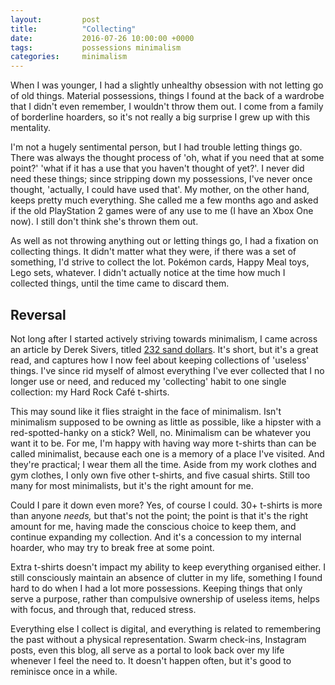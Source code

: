 ```yaml
---
layout:         post
title:          "Collecting"
date:           2016-07-26 10:00:00 +0000
tags:           possessions minimalism
categories:     minimalism
---
```


When I was younger, I had a slightly unhealthy obsession with not letting go of old things. Material possessions, things I found at the back of a wardrobe that I didn't even remember, I wouldn't throw them out. I come from a family of borderline hoarders, so it's not really a big surprise I grew up with this mentality.

<!-- Read More -->

I'm not a hugely sentimental person, but I had trouble letting things go. There was always the thought process of 'oh, what if you need that at some point?' 'what if it has a use that you haven't thought of yet?'. I never did need these things; since stripping down my possessions, I've never once thought, 'actually, I could have used that'. My mother, on the other hand, keeps pretty much everything. She called me a few months ago and asked if the old PlayStation 2 games were of any use to me (I have an Xbox One now). I still don't think she's thrown them out.

As well as not throwing anything out or letting things go, I had a fixation on collecting things. It didn't matter what they were, if there was a set of something, I'd strive to collect the lot. Pokémon cards, Happy Meal toys, Lego sets, whatever. I didn't actually notice at the time how much I collected things, until the time came to discard them.

## Reversal

Not long after I started actively striving towards minimalism, I came across an article by Derek Sivers, titled [232 sand dollars][232-sand-dollars-derek-sivers]. It's short, but it's a great read, and captures how I now feel about keeping collections of 'useless' things. I've since rid myself of almost everything I've ever collected that I no longer use or need, and reduced my 'collecting' habit to one single collection: my Hard Rock Café t-shirts.

This may sound like it flies straight in the face of minimalism. Isn't minimalism supposed to be owning as little as possible, like a hipster with a red-spotted-hanky on a stick? Well, no. Minimalism can be whatever you want it to be. For me, I'm happy with having way more t-shirts than can be called minimalist, because each one is a memory of a place I've visited. And they're practical; I wear them all the time. Aside from my work clothes and gym clothes, I only own five other t-shirts, and five casual shirts. Still too many for most minimalists, but it's the right amount for me.

Could I pare it down even more? Yes, of course I could. 30+ t-shirts is more than anyone *needs,* but that's not the point; the point is that it's the right amount for me, having made the conscious choice to keep them, and continue expanding my collection. And it's a concession to my internal hoarder, who may try to break free at some point.

Extra t-shirts doesn't impact my ability to keep everything organised either. I still consciously maintain an absence of clutter in my life, something I found hard to do when I had a lot more possessions. Keeping things that only serve a purpose, rather than compulsive ownership of useless items, helps with focus, and through that, reduced stress.

Everything else I collect is digital, and everything is related to remembering the past without a physical representation. Swarm check-ins, Instagram posts, even this blog, all serve as a portal to look back over my life whenever I feel the need to. It doesn't happen often, but it's good to reminisce once in a while.

[232-sand-dollars-derek-sivers]: https://sivers.org/232